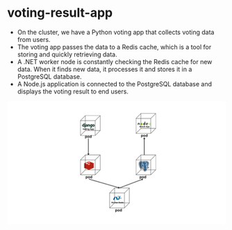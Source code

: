 # voting-result-app

-   On the cluster, we have a Python voting app that collects voting data from users.
-   The voting app passes the data to a Redis cache, which is a tool for storing and quickly retrieving data.
-   A .NET worker node is constantly checking the Redis cache for new data. When it finds new data, it processes it and stores it in a PostgreSQL database.
-   A Node.js application is connected to the PostgreSQL database and displays the voting result to end users.


<img src="images/voting-app-pods.png">

